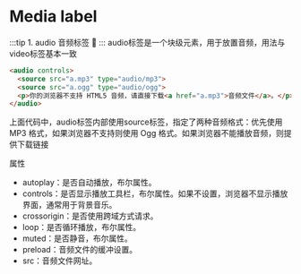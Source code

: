 # Media label


:::tip 1. audio 音频标签 :musical_note:
:::
audio标签是一个块级元素，用于放置音频，用法与video标签基本一致

```html
<audio controls>
  <source src="a.mp3" type="audio/mp3">
  <source src="a.ogg" type="audio/ogg">
  <p>你的浏览器不支持 HTML5 音频，请直接下载<a href="a.mp3">音频文件</a>。</p>
</audio>
```
上面代码中，audio标签内部使用source标签，指定了两种音频格式：优先使用 MP3 格式，如果浏览器不支持则使用 Ogg 格式。如果浏览器不能播放音频，则提供下载链接

属性
+ autoplay：是否自动播放，布尔属性。
+ controls：是否显示播放工具栏，布尔属性。如果不设置，浏览器不显示播放界面，通常用于背景音乐。
+ crossorigin：是否使用跨域方式请求。
+ loop：是否循环播放，布尔属性。
+ muted：是否静音，布尔属性。
+ preload：音频文件的缓冲设置。
+ src：音频文件网址。
